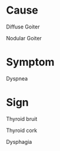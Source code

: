 # Cause

Diffuse Goiter

Nodular Goiter

# Symptom

Dyspnea

# Sign

Thyroid bruit

Thyroid cork

Dysphagia
